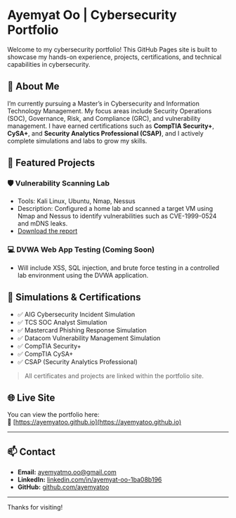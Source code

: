 # Ayemyat Oo | Cybersecurity Portfolio

Welcome to my cybersecurity portfolio! This GitHub Pages site is built to showcase my hands-on experience, projects, certifications, and technical capabilities in cybersecurity.

## 🔐 About Me

I’m currently pursuing a Master’s in Cybersecurity and Information Technology Management. My focus areas include Security Operations (SOC), Governance, Risk, and Compliance (GRC), and vulnerability management. I have earned certifications such as **CompTIA Security+**, **CySA+**, and **Security Analytics Professional (CSAP)**, and I actively complete simulations and labs to grow my skills.

## 🧪 Featured Projects

### 🛡️ Vulnerability Scanning Lab
- Tools: Kali Linux, Ubuntu, Nmap, Nessus
- Description: Configured a home lab and scanned a target VM using Nmap and Nessus to identify vulnerabilities such as CVE-1999-0524 and mDNS leaks.
- [Download the report](https://drive.google.com/file/d/17VIaWLz_DDXtVy2SwXkUyFJxMq37-qmn/view?usp=drive_link)

### 💻 DVWA Web App Testing (Coming Soon)
- Will include XSS, SQL injection, and brute force testing in a controlled lab environment using the DVWA application.

## 📄 Simulations & Certifications

- ✅ AIG Cybersecurity Incident Simulation  
- ✅ TCS SOC Analyst Simulation  
- ✅ Mastercard Phishing Response Simulation  
- ✅ Datacom Vulnerability Management Simulation  
- ✅ CompTIA Security+  
- ✅ CompTIA CySA+  
- ✅ CSAP (Security Analytics Professional)

> All certificates and projects are linked within the portfolio site.

## 🌐 Live Site

You can view the portfolio here:  
🔗 [https://ayemyatoo.github.io](https://ayemyatoo.github.io)

---

## 📫 Contact

- **Email:** ayemyatmo.oo@gmail.com  
- **LinkedIn:** [linkedin.com/in/ayemyat-oo-1ba08b196](https://www.linkedin.com/in/ayemyat-oo-1ba08b196)  
- **GitHub:** [github.com/ayemyatoo](https://github.com/ayemyatoo)

---

Thanks for visiting!
